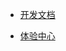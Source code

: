 
- [开发文档](?id=阅读对象)

- [体验中心](https://www.ckpay.top/Experience)

<div style="display:none">
- 切换语言
  - [中文](/)
  - [English](/en-us/)
</div>



